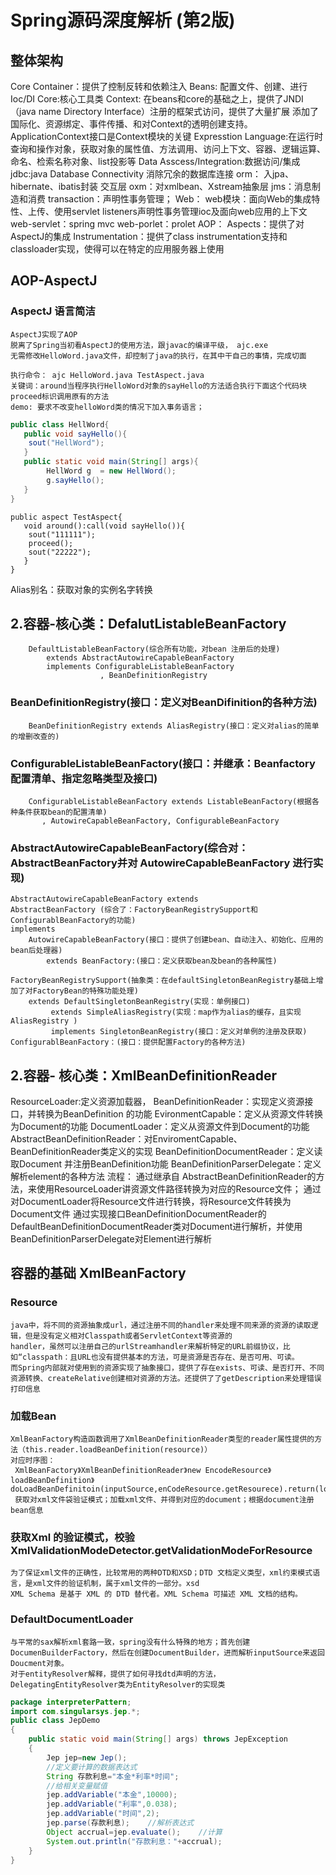 # Spring源码深度解析 (第2版)

## 整体架构
Core Container：提供了控制反转和依赖注入
	Beans: 配置文件、创建、进行Ioc/DI 
	Core:核心工具类
	Context: 在beans和core的基础之上，提供了JNDI（java name Directory Interface）注册的框架式访问，提供了大量扩展
			添加了国际化、资源绑定、事件传播、和对Context的透明创建支持。 ApplicationContext接口是Context模块的关键
	Expresstion Language:在运行时查询和操作对象，获取对象的属性值、方法调用、访问上下文、容器、逻辑运算、命名、检索名称对象、list投影等
Data Asscess/Integration:数据访问/集成
	jdbc:java Database Connectivity 消除冗余的数据库连接
	orm： 入jpa、hibernate、ibatis封装 交互层
	oxm：对xmlbean、Xstream抽象层
	jms：消息制造和消费
	transaction：声明性事务管理；
Web：
	web模块：面向Web的集成特性、上传、使用servlet listeners声明性事务管理ioc及面向web应用的上下文
	web-servlet：spring mvc
	web-porlet：prolet
AOP：
	Aspects：提供了对AspectJ的集成
	Instrumentation：提供了class instrumentation支持和classloader实现，使得可以在特定的应用服务器上使用	
	
## AOP-AspectJ

### AspectJ 语言简洁
	AspectJ实现了AOP
	脱离了Spring当初看AspectJ的使用方法，跟javac的编译平级， ajc.exe
	无需修改HelloWord.java文件，却控制了java的执行，在其中干自己的事情，完成切面
	
	执行命令： ajc HelloWord.java TestAspect.java
	关键词：around当程序执行HelloWord对象的sayHello的方法适合执行下面这个代码块     proceed标识调用原有的方法
	demo: 要求不改变helloWord类的情况下加入事务语言；
```java
public class HellWord{
   public void sayHello(){
	sout("HellWord");
   }
   public static void main(String[] args){
		HellWord g  = new HellWord();
		g.sayHello();
   }
}
```
```aspect
public aspect TestAspect{
   void around():call(void sayHello()){
	sout("111111");
	proceed();
	sout("22222");
   }
}
```
Alias别名：获取对象的实例名字转换
## 2.容器-核心类：DefalutListableBeanFactory
		DefaultListableBeanFactory(综合所有功能，对bean 注册后的处理)
			extends AbstractAutowireCapableBeanFactory
			implements ConfigurableListableBeanFactory
						, BeanDefinitionRegistry
### BeanDefinitionRegistry(接口：定义对BeanDifinition的各种方法)
		BeanDefinitionRegistry extends AliasRegistry(接口：定义对alias的简单的增删改查的) 
### ConfigurableListableBeanFactory(接口：并继承：Beanfactory配置清单、指定忽略类型及接口)
		ConfigurableListableBeanFactory extends ListableBeanFactory(根据各种条件获取bean的配置清单)
		   , AutowireCapableBeanFactory, ConfigurableBeanFactory
### AbstractAutowireCapableBeanFactory(综合对：AbstractBeanFactory并对 AutowireCapableBeanFactory 进行实现)
    AbstractAutowireCapableBeanFactory extends 
	AbstractBeanFactory (综合了：FactoryBeanRegistrySupport和ConfigurablBeanFactory的功能)
	implements
		AutowireCapableBeanFactory(接口：提供了创建bean、自动注入、初始化、应用的bean后处理器)
			extends	BeanFactory:(接口：定义获取bean及bean的各种属性)
	
	FactoryBeanRegistrySupport(抽象类：在defaultSingletonBeanRegistry基础上增加了对FactoryBean的特殊功能处理)
		extends DefaultSingletonBeanRegistry(实现：单例接口)
			 extends SimpleAliasRegistry(实现：map作为alias的缓存，且实现  AliasRegistry )
  			 implements SingletonBeanRegistry(接口：定义对单例的注册及获取)
	ConfigurablBeanFactory：(接口：提供配置Factory的各种方法)
	
	
## 2.容器- 核心类：XmlBeanDefinitionReader
ResourceLoader:定义资源加载器，
BeanDefinitionReader：实现定义资源接口，并转换为BeanDefinition 的功能
EvironmentCapable：定义从资源文件转换为Document的功能
DocumentLoader：定义从资源文件到Document的功能
AbstractBeanDefinitionReader：对EnviromentCapable、BeanDefinitionReader类定义的实现
BeanDefinitionDocumentReader：定义读取Document 并注册BeanDefinition功能
BeanDefinitionParserDelegate：定义解析element的各种方法
流程：
	通过继承自 AbstractBeanDefinitionReader的方法，来使用ResourceLoader讲资源文件路径转换为对应的Resource文件；
	通过对DocumentLoader将Resource文件进行转换，将Resource文件转换为Document文件
	通过实现接口BeanDefinitionDocumentReader的DefaultBeanDefinitionDocumentReader类对Document进行解析，并使用BeanDefinitionParserDelegate对Element进行解析

## 容器的基础 XmlBeanFactory

### Resource
	java中，将不同的资源抽象成url，通过注册不同的handler来处理不同来源的资源的读取逻辑，但是没有定义相对Classpath或者ServletContext等资源的
	handler，虽然可以注册自己的urlStreamhandler来解析特定的URL前缀协议，比如“classpath：且URL也没有提供基本的方法，可是资源是否存在、是否可用、可读。
	而Spring内部就对使用到的资源实现了抽象接口，提供了存在exists、可读、是否打开、不同资源转换、createRelative创建相对资源的方法。还提供了了getDescription来处理错误打印信息

### 加载Bean
	XmlBeanFactory构造函数调用了XmlBeanDefinitionReader类型的reader属性提供的方法（this.reader.loadBeanDefinition(resource)）
	对应时序图：
	 XmlBeanFactory》XmlBeanDefinitionReader》new EncodeResource》loadBeanDefinition》doLoadBeanDefinitoin(inputSource,enCodeResource.getResourece).return(loadBeanDefinition)
	 获取对xml文件袋验证模式；加载xml文件、并得到对应的document；根据document注册bean信息
### 获取Xml 的验证模式，校验 XmlValidationModeDetector.getValidationModeForResource
	为了保证xml文件的正确性，比较常用的两种DTD和XSD；DTD 文档定义类型，xml约束模式语言，是xml文件的验证机制，属于xml文件的一部分。xsd
	XML Schema 是基于 XML 的 DTD 替代者。XML Schema 可描述 XML 文档的结构。
### DefaultDocumentLoader
	与平常的sax解析xml套路一致，spring没有什么特殊的地方；首先创建DocumenBuilderFactory，然后在创建DocumentBuilder，进而解析inputSource来返回Doucment对象。
	对于entityResolver解释，提供了如何寻找dtd声明的方法，DelegatingEntityResolver类为EntityResolver的实现类
```java
package interpreterPattern;
import com.singularsys.jep.*;
public class JepDemo
{
    public static void main(String[] args) throws JepException
    {
        Jep jep=new Jep();
        //定义要计算的数据表达式
        String 存款利息="本金*利率*时间";
        //给相关变量赋值
        jep.addVariable("本金",10000);
        jep.addVariable("利率",0.038);
        jep.addVariable("时间",2);
        jep.parse(存款利息);    //解析表达式
        Object accrual=jep.evaluate();    //计算
        System.out.println("存款利息："+accrual);
    }
}
```


